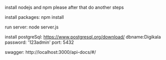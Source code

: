 install nodejs and npm please after that do another steps

install packages:
npm install

run server:
node server.js

install postgreSql:
 https://www.postgresql.org/download/
 dbname:Digikala
 password: '123admin'
 port: 5432

swagger:
http://localhost:3000/api-docs/#/

